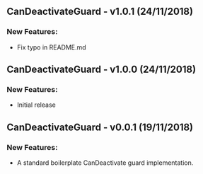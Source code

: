 ## CanDeactivateGuard - v1.0.1 (24/11/2018)

### New Features:

* Fix typo in README.md

## CanDeactivateGuard - v1.0.0 (24/11/2018)

### New Features:

* Initial release

## CanDeactivateGuard - v0.0.1 (19/11/2018)

### New Features:

* A standard boilerplate CanDeactivate guard implementation.

